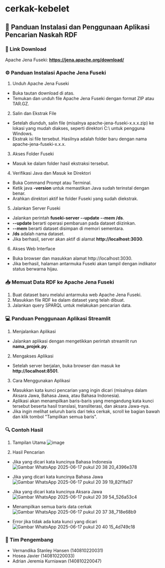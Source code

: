 # cerkak-kebelet
## 📘 Panduan Instalasi dan Penggunaan Aplikasi Pencarian Naskah RDF
### 🔗 Link Download
Apache Jena Fuseki: **https://jena.apache.org/download/**

### ⚙️ Panduan Instalasi Apache Jena Fuseki
1. Unduh Apache Jena Fuseki
- Buka tautan download di atas.
- Temukan dan unduh file Apache Jena Fuseki dengan format ZIP atau TAR.GZ.
2. Salin dan Ekstrak File
- Setelah diunduh, salin file (misalnya apache-jena-fuseki-x.x.x.zip) ke lokasi yang mudah diakses, seperti direktori C:\ untuk pengguna Windows.
- Ekstrak isi file tersebut. Hasilnya adalah folder baru dengan nama apache-jena-fuseki-x.x.x.
3. Akses Folder Fuseki
- Masuk ke dalam folder hasil ekstraksi tersebut.
4. Verifikasi Java dan Masuk ke Direktori
- Buka Command Prompt atau Terminal.
- Ketik java **-version** untuk memastikan Java sudah terinstal dengan benar.
- Arahkan direktori aktif ke folder Fuseki yang sudah diekstrak.
5. Jalankan Server Fuseki
- Jalankan perintah **fuseki-server --update --mem /ds**.
- **--update** berarti operasi pembaruan pada dataset diizinkan.
- **--mem** berarti dataset disimpan di memori sementara.
- **/ds** adalah nama dataset.
- Jika berhasil, server akan aktif di alamat **http://localhost:3030**.
6. Akses Web Interface
- Buka browser dan masukkan alamat http://localhost:3030.
- Jika berhasil, halaman antarmuka Fuseki akan tampil dengan indikator status berwarna hijau.
  
### 📥 Memuat Data RDF ke Apache Jena Fuseki
1. Buat dataset baru melalui antarmuka web Apache Jena Fuseki.
2. Masukkan file RDF ke dalam dataset yang telah dibuat.
3. Jalankan query SPARQL untuk melakukan pencarian data.

### 💻 Panduan Penggunaan Aplikasi Streamlit
1. Menjalankan Aplikasi
- Jalankan aplikasi dengan mengetikkan perintah streamlit run **nama_projek.py**.
2. Mengakses Aplikasi
- Setelah server berjalan, buka browser dan masuk ke **http://localhost:8501**.
3. Cara Menggunakan Aplikasi
- Masukkan kata kunci pencarian yang ingin dicari (misalnya dalam Aksara Jawa, Bahasa Jawa, atau Bahasa Indonesia).
- Aplikasi akan menampilkan baris-baris yang mengandung kata kunci tersebut beserta hasil translasi, transliterasi, dan aksara Jawa-nya.
- Jika ingin melihat seluruh baris dari teks cerkak, scroll ke bagian bawah dan klik tombol "Tampilkan semua baris".

### 🔍 Contoh Hasil
1. Tampilan Utama
![image](https://github.com/user-attachments/assets/818d1a66-340b-46aa-8f25-0653b6e419ad)

2. Hasil Pencarian
- Jika yang dicari kata kuncinya Bahasa Indonesia
![Gambar WhatsApp 2025-06-17 pukul 20 38 20_4396e378](https://github.com/user-attachments/assets/798acee9-049c-4b3a-8c98-be85867aaecf)

- Jika yang dicari kata kuncinya Bahasa Jawa
![Gambar WhatsApp 2025-06-17 pukul 20 39 19_82f1fa07](https://github.com/user-attachments/assets/000188c4-40e6-4a7d-9923-6d2eda0605b9)

- Jika yang dicari kata kuncinya Aksara Jawa
![Gambar WhatsApp 2025-06-17 pukul 20 39 54_526a53c4](https://github.com/user-attachments/assets/fa19c498-c1c6-4aca-a7d7-946e73a89def)

- Menampilkan semua baris data cerkak
![Gambar WhatsApp 2025-06-17 pukul 20 37 38_718e68b9](https://github.com/user-attachments/assets/af563bcb-b89f-47e9-aecf-31ac18557376)

- Error jika tidak ada kata kunci yang dicari
![Gambar WhatsApp 2025-06-17 pukul 20 40 15_4d749c18](https://github.com/user-attachments/assets/db372db7-b1e0-49a4-890b-66f4489dec22)

### 👤 Tim Pengembang
- Vernandika Stanley Hansen (140810220031)
- Hosea Javier (140810220033)
- Adrian Jeremia Kurniawan (140810220047)
